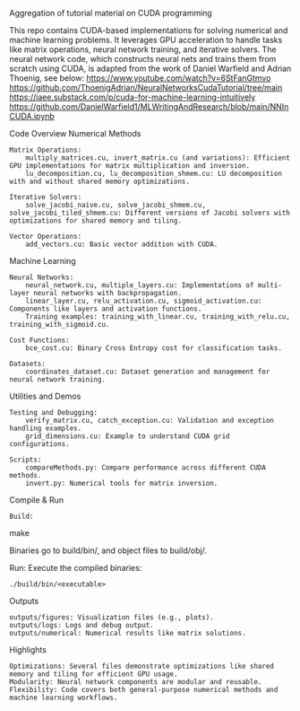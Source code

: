 Aggregation of tutorial material on CUDA programming

This repo contains CUDA-based implementations for solving numerical and machine learning problems. It leverages GPU acceleration to handle tasks like matrix operations, neural network training, and iterative solvers.  The neural network code, which constructs neural nets and trains them from scratch using CUDA, is adapted from the work of Daniel Warfield and Adrian Thoenig, see below:
https://www.youtube.com/watch?v=6StFanGtmvo
https://github.com/ThoenigAdrian/NeuralNetworksCudaTutorial/tree/main
https://iaee.substack.com/p/cuda-for-machine-learning-intuitively
https://github.com/DanielWarfield1/MLWritingAndResearch/blob/main/NNInCUDA.ipynb


Code Overview
Numerical Methods

    Matrix Operations:
        multiply_matrices.cu, invert_matrix.cu (and variations): Efficient GPU implementations for matrix multiplication and inversion.
        lu_decomposition.cu, lu_decomposition_shmem.cu: LU decomposition with and without shared memory optimizations.

    Iterative Solvers:
        solve_jacobi_naive.cu, solve_jacobi_shmem.cu, solve_jacobi_tiled_shmem.cu: Different versions of Jacobi solvers with optimizations for shared memory and tiling.

    Vector Operations:
        add_vectors.cu: Basic vector addition with CUDA.

Machine Learning

    Neural Networks:
        neural_network.cu, multiple_layers.cu: Implementations of multi-layer neural networks with backpropagation.
        linear_layer.cu, relu_activation.cu, sigmoid_activation.cu: Components like layers and activation functions.
        Training examples: training_with_linear.cu, training_with_relu.cu, training_with_sigmoid.cu.

    Cost Functions:
        bce_cost.cu: Binary Cross Entropy cost for classification tasks.

    Datasets:
        coordinates_dataset.cu: Dataset generation and management for neural network training.

Utilities and Demos

    Testing and Debugging:
        verify_matrix.cu, catch_exception.cu: Validation and exception handling examples.
        grid_dimensions.cu: Example to understand CUDA grid configurations.

    Scripts:
        compareMethods.py: Compare performance across different CUDA methods.
        invert.py: Numerical tools for matrix inversion.

Compile & Run

    Build:

make

Binaries go to build/bin/, and object files to build/obj/.

Run: Execute the compiled binaries:

    ./build/bin/<executable>

Outputs

    outputs/figures: Visualization files (e.g., plots).
    outputs/logs: Logs and debug output.
    outputs/numerical: Numerical results like matrix solutions.

Highlights

    Optimizations: Several files demonstrate optimizations like shared memory and tiling for efficient GPU usage.
    Modularity: Neural network components are modular and reusable.
    Flexibility: Code covers both general-purpose numerical methods and machine learning workflows.
